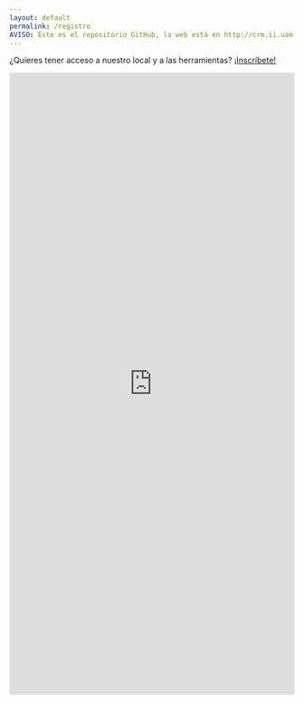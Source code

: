 ```yaml
---
layout: default
permalink: /registro
AVISO: Éste es el repositorio GitHub, la web está en http://crm.ii.uam.es/
---
```



¿Quieres tener acceso a nuestro local y a las herramientas? [¡Inscríbete!](https://docs.google.com/forms/d/1-iDwUfqrg3oP1WNT8_nQrPN8tmG_efEwaqPC62-dsu8/viewform?usp=send_form)

<iframe src="https://docs.google.com/forms/d/1-iDwUfqrg3oP1WNT8_nQrPN8tmG_efEwaqPC62-dsu8/viewform?embedded=true" width="100%" height="1100" frameborder="0" marginheight="0" marginwidth="0">Loading...</iframe>


